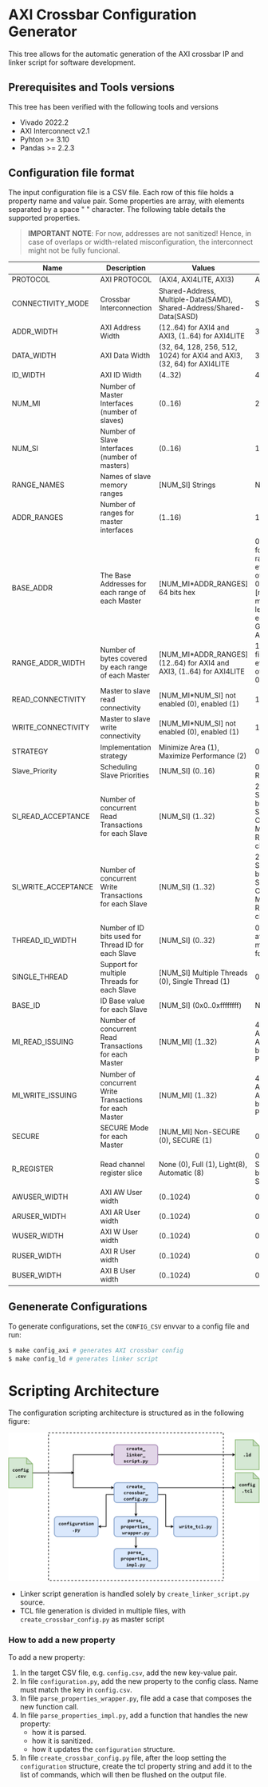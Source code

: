 #  AXI Crossbar Configuration Generator
This tree allows for the automatic generation of the AXI crossbar IP and linker script for software development.

## Prerequisites and Tools versions
This tree has been verified with the following tools and versions
* Vivado 2022.2
* AXI Interconnect v2.1
* Pyhton >= 3.10
* Pandas >= 2.2.3

##  Configuration file format
The input configuration file is a CSV file. Each row of this file holds a property name and value pair.
Some properties are array, with elements separated by a space " " character. The following table details the supported properties.

> **IMPORTANT NOTE**: For now, addresses are not sanitized! Hence, in case of overlaps or width-related misconfiguration, the interconnect might not be fully funcional.

| Name  | Description | Values | Default
|-|-|-|-|
| PROTOCOL              | AXI PROTOCOL                                              | (AXI4, AXI4LITE, AXI3)                                    | AXI4
| CONNECTIVITY_MODE     | Crossbar Interconnection                                  | Shared-Address, Multiple-Data(SAMD), Shared-Address/Shared-Data(SASD)                | SAMD
| ADDR_WIDTH            | AXI Address Width                                         | (12..64) for AXI4 and AXI3, (1..64) for AXI4LITE          | 32
| DATA_WIDTH            | AXI Data Width                                            | (32, 64, 128, 256, 512, 1024) for AXI4 and AXI3, (32, 64) for AXI4LITE | 32
| ID_WIDTH              | AXI ID Width                                              | (4..32)                                                   | 4
| NUM_MI                | Number of Master Interfaces (number of slaves)            | (0..16)                                                   | 2
| NUM_SI                | Number of Slave Interfaces (number of masters)            | (0..16)                                                   | 1
| RANGE_NAMES           | Names of slave memory ranges                                               | [NUM_SI] Strings                                          | N/A
| ADDR_RANGES           | Number of ranges for master interfaces                    | (1..16)                                                   | 1
| BASE_ADDR             | The Base Addresses for each range of each Master          | [NUM_MI*ADDR_RANGES] 64 bits hex                          | 0x100000 for the first range of every Master, otherwise is 0xffffffffffffffff [not used], it must be lesser or equal of Global ADDR_WIDTH
| RANGE_ADDR_WIDTH      | Number of bytes covered by each range of each Master      | [NUM_MI*ADDR_RANGES] (12..64) for AXI4 and AXI3, (1..64) for AXI4LITE | 12 for the first range of every Master, otherwise is 0 [not used]
| READ_CONNECTIVITY     | Master to slave read connectivity                         | [NUM_MI*NUM_SI] not enabled (0), enabled (1)              | 1
| WRITE_CONNECTIVITY    | Master to slave write connectivity                        | [NUM_MI*NUM_SI] not enabled (0), enabled (1)              | 1
| STRATEGY              | Implementation strategy                                   | Minimize Area (1), Maximize Performance (2)               | 0
| Slave_Priority        | Scheduling Slave Priorities                               | [NUM_SI] (0..16)                                          | 0 which is Round-Robin
| SI_READ_ACCEPTANCE    | Number of concurrent Read Transactions for each Slave     | [NUM_SI] (1..32)                                          | 2, only 1 with SASD [forced by STRATEGY, Connectivity Mode and R_REGISTER choices]
| SI_WRITE_ACCEPTANCE   | Number of concurrent Write Transactions for each Slave    | [NUM_SI] (1..32)                                          | 2, only 1 with SASD [forced by STRATEGY, Connectivity Mode and R_REGISTER choices]
| THREAD_ID_WIDTH       | Number of ID bits used for Thread ID for each Slave       | [NUM_SI] (0..32)                                          | 0 is default, at the moment it’s forced to 0
| SINGLE_THREAD         | Support for multiple Threads for each Slave               | [NUM_SI] Multiple Threads (0), Single Thread (1)          | 0
| BASE_ID               | ID Base value for each Slave                              | [NUM_SI] (0x0..0xffffffff)                                | N/A
| MI_READ_ISSUING       | Number of concurrent Read Transactions for each Master    | [NUM_MI] (1..32)                                          | 4, only 1 with AXI4LITE and AXI3 [forced by PROTOCOL]
| MI_WRITE_ISSUING      | Number of concurrent Write Transactions for each Master   | [NUM_MI] (1..32)                                          | 4, only 1 AXI4LITE and AXI3 [forced by PROTOCOL]
| SECURE                | SECURE Mode for each Master                               | [NUM_MI] Non-SECURE (0), SECURE (1)                       | 0
| R_REGISTER            | Read channel register slice                               | None (0), Full (1), Light(8), Automatic (8)               | 0, 1 only with SASD [forced by STRATEGY]
| AWUSER_WIDTH          | AXI AW User width                                         | (0..1024)                                                 | 0
| ARUSER_WIDTH          | AXI AR User width                                         | (0..1024)                                                 | 0
| WUSER_WIDTH           | AXI  W User width                                         | (0..1024)                                                 | 0
| RUSER_WIDTH           | AXI  R User width                                         | (0..1024)                                                 | 0
| BUSER_WIDTH           | AXI  B User width                                         | (0..1024)                                                 | 0

## Genenerate Configurations
To generate configurations, set the `CONFIG_CSV` envvar to a config file and run:
``` bash
$ make config_axi # generates AXI crossbar config
$ make config_ld # generates linker script
```

# Scripting Architecture
The configuration scripting architecture is structured as in the following figure:

![Configuration flow](./axi_xbar_config.png)

* Linker script generation is handled solely by `create_linker_script.py` source.
* TCL file generation is divided in multiple files, with `create_crossbar_config.py` as master script

### How to add a new property
To add a new property:
1. In the target CSV file, e.g. `config.csv`, add the new key-value pair.
2. In file `configuration.py`, add the new property to the config class. Name must match the key in `config.csv`.
3. In file `parse_properties_wrapper.py`, file add a case that composes the new function call.
4. In file `parse_properties_impl.py`, add a function that handles the new property:
    - how it is parsed.
    - how it is sanitized.
    - how it updates the `configuration` structure.
5. In file `create_crossbar_config.py` file, after the loop setting the `configuration` structure,
create the tcl property string and add it to the list of commands, which will then be flushed on the output file.
